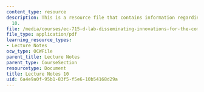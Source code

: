 ```yaml
---
content_type: resource
description: This is a resource file that contains information regarding lecture note
  10.
file: /media/courses/ec-715-d-lab-disseminating-innovations-for-the-common-good-spring-2007/6a4e9a0f95b183f5f5e610b54168d29a_MITEC_715S07_notes10.pdf
file_type: application/pdf
learning_resource_types:
- Lecture Notes
ocw_type: OCWFile
parent_title: Lecture Notes
parent_type: CourseSection
resourcetype: Document
title: Lecture Notes 10
uid: 6a4e9a0f-95b1-83f5-f5e6-10b54168d29a
---
```

